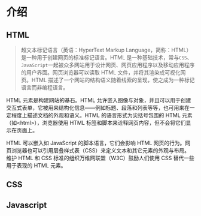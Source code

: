 # 介绍

## HTML

> 超文本标记语言（英语：HyperText Markup Language，简称：HTML）是一种用于创建网页的标准标记语言。HTML 是一种基础技术，常与`CSS`、`JavaScript`一起被众多网站用于设计网页、网页应用程序以及移动应用程序的用户界面。网页浏览器可以读取 HTML 文件，并将其渲染成可视化网页。HTML 描述了一个网站的结构语义随着线索的呈现，使之成为一种标记语言而非编程语言。

HTML 元素是构建网站的基石。HTML 允许嵌入图像与对象，并且可以用于创建交互式表单，它被用来结构化信息——例如标题、段落和列表等等，也可用来在一定程度上描述文档的外观和语义。HTML 的语言形式为尖括号包围的 HTML 元素（如\<html\>），浏览器使用 HTML 标签和脚本来诠释网页内容，但不会将它们显示在页面上。

HTML 可以嵌入如 JavaScript 的脚本语言，它们会影响 HTML 网页的行为。网页浏览器也可以引用层叠样式表（CSS）来定义文本和其它元素的外观与布局。维护 HTML 和 CSS 标准的组织万维网联盟（W3C）鼓励人们使用 CSS 替代一些用于表现的 HTML 元素。

## CSS

## Javascript
